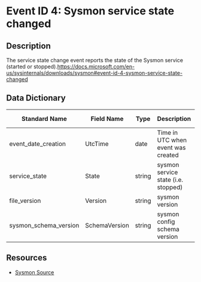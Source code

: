 # Event ID 4: Sysmon service state changed

## Description
The service state change event reports the state of the Sysmon service (started or stopped).https://docs.microsoft.com/en-us/sysinternals/downloads/sysmon#event-id-4-sysmon-service-state-changed

## Data Dictionary
|Standard Name|Field Name|Type|Description|Sample Value|
|---|---|---|---|---|
|event_date_creation|UtcTime|date|Time in UTC when event was created|4/11/18 5:36|
|service_state|State|string|sysmon service state (i.e. stopped)|Stopped|
|file_version|Version|string|sysmon version|7.01|
|sysmon_schema_version|SchemaVersion|string|sysmon config schema version|4|

## Resources
* [Sysmon Source](https://docs.microsoft.com/en-us/sysinternals/downloads/sysmon#event-id-4-sysmon-service-state-changed)
